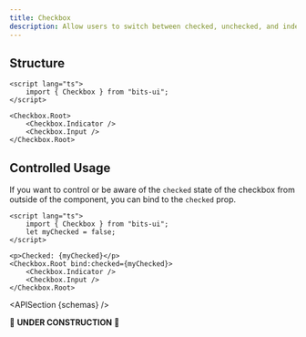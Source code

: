 ```yaml
---
title: Checkbox
description: Allow users to switch between checked, unchecked, and indeterminate states.
---
```


<script>
	import { APISection, ComponentPreview, CheckboxDemo } from '@/components'
	export let schemas;
</script>

<ComponentPreview name="checkbox-demo" comp="Checkbox">

<CheckboxDemo slot="preview" />

</ComponentPreview>

## Structure

```svelte
<script lang="ts">
	import { Checkbox } from "bits-ui";
</script>

<Checkbox.Root>
	<Checkbox.Indicator />
	<Checkbox.Input />
</Checkbox.Root>
```

## Controlled Usage

If you want to control or be aware of the `checked` state of the checkbox from outside of the component, you can bind to the `checked` prop.

```svelte
<script lang="ts">
	import { Checkbox } from "bits-ui";
	let myChecked = false;
</script>

<p>Checked: {myChecked}</p>
<Checkbox.Root bind:checked={myChecked}>
	<Checkbox.Indicator />
	<Checkbox.Input />
</Checkbox.Root>
```

<APISection {schemas} />

🚧 **UNDER CONSTRUCTION** 🚧
